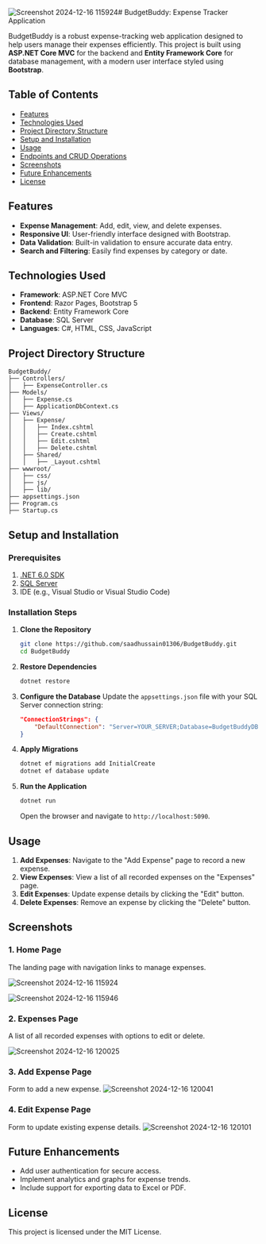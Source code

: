 ![Screenshot 2024-12-16 115924](https://github.com/user-attachments/assets/60eccf8c-0fe1-4bbd-9fe5-debf2c54679a)# BudgetBuddy: Expense Tracker Application

BudgetBuddy is a robust expense-tracking web application designed to help users manage their expenses efficiently. This project is built using **ASP.NET Core MVC** for the backend and **Entity Framework Core** for database management, with a modern user interface styled using **Bootstrap**.

## Table of Contents
- [Features](#features)
- [Technologies Used](#technologies-used)
- [Project Directory Structure](#project-directory-structure)
- [Setup and Installation](#setup-and-installation)
- [Usage](#usage)
- [Endpoints and CRUD Operations](#endpoints-and-crud-operations)
- [Screenshots](#screenshots)
- [Future Enhancements](#future-enhancements)
- [License](#license)

## Features
- **Expense Management**: Add, edit, view, and delete expenses.
- **Responsive UI**: User-friendly interface designed with Bootstrap.
- **Data Validation**: Built-in validation to ensure accurate data entry.
- **Search and Filtering**: Easily find expenses by category or date.

## Technologies Used
- **Framework**: ASP.NET Core MVC
- **Frontend**: Razor Pages, Bootstrap 5
- **Backend**: Entity Framework Core
- **Database**: SQL Server
- **Languages**: C#, HTML, CSS, JavaScript

## Project Directory Structure
```
BudgetBuddy/
├── Controllers/
│   ├── ExpenseController.cs
├── Models/
│   ├── Expense.cs
│   ├── ApplicationDbContext.cs
├── Views/
│   ├── Expense/
│   │   ├── Index.cshtml
│   │   ├── Create.cshtml
│   │   ├── Edit.cshtml
│   │   ├── Delete.cshtml
│   ├── Shared/
│   │   ├── _Layout.cshtml
├── wwwroot/
│   ├── css/
│   ├── js/
│   ├── lib/
├── appsettings.json
├── Program.cs
├── Startup.cs
```

## Setup and Installation

### Prerequisites
1. [.NET 6.0 SDK](https://dotnet.microsoft.com/download/dotnet/6.0)
2. [SQL Server](https://www.microsoft.com/en-us/sql-server)
3. IDE (e.g., Visual Studio or Visual Studio Code)

### Installation Steps

1. **Clone the Repository**
   ```bash
   git clone https://github.com/saadhussain01306/BudgetBuddy.git
   cd BudgetBuddy
   ```

2. **Restore Dependencies**
   ```bash
   dotnet restore
   ```

3. **Configure the Database**
   Update the `appsettings.json` file with your SQL Server connection string:
   ```json
   "ConnectionStrings": {
       "DefaultConnection": "Server=YOUR_SERVER;Database=BudgetBuddyDB;Trusted_Connection=True;"
   }
   ```

4. **Apply Migrations**
   ```bash
   dotnet ef migrations add InitialCreate
   dotnet ef database update
   ```

5. **Run the Application**
   ```bash
   dotnet run
   ```
   Open the browser and navigate to `http://localhost:5090`.

## Usage

1. **Add Expenses**: Navigate to the "Add Expense" page to record a new expense.
2. **View Expenses**: View a list of all recorded expenses on the "Expenses" page.
3. **Edit Expenses**: Update expense details by clicking the "Edit" button.
4. **Delete Expenses**: Remove an expense by clicking the "Delete" button.


## Screenshots

### 1. **Home Page**
The landing page with navigation links to manage expenses.

![Screenshot 2024-12-16 115924](https://github.com/user-attachments/assets/9e18e36e-a65e-4759-a6bd-c7168ccbd344)

![Screenshot 2024-12-16 115946](https://github.com/user-attachments/assets/6edfbfd5-a108-4456-ac1a-21b460f73e0b)

### 2. **Expenses Page**
A list of all recorded expenses with options to edit or delete.

![Screenshot 2024-12-16 120025](https://github.com/user-attachments/assets/3be5b501-b3dc-46a2-9512-797fba4d47cf)


### 3. **Add Expense Page**
Form to add a new expense.
![Screenshot 2024-12-16 120041](https://github.com/user-attachments/assets/4aeb0471-5e54-46ab-909f-1314bd80b06e)

### 4. **Edit Expense Page**
Form to update existing expense details.
![Screenshot 2024-12-16 120101](https://github.com/user-attachments/assets/74ca7434-2b58-44bd-a1f9-5d90e80240e6)


## Future Enhancements
- Add user authentication for secure access.
- Implement analytics and graphs for expense trends.
- Include support for exporting data to Excel or PDF.

## License
This project is licensed under the MIT License.
